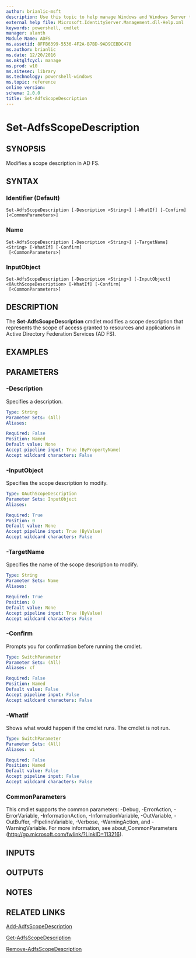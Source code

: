 ```yaml
---
author: brianlic-msft
description: Use this topic to help manage Windows and Windows Server technologies with Windows PowerShell.
external help file: Microsoft.IdentityServer.Management.dll-Help.xml
keywords: powershell, cmdlet
manager: alanth
Module Name: ADFS
ms.assetid: 8FFB6399-5536-4F2A-B7BD-9AD9CEBDC478
ms.author: brianlic
ms.date: 12/20/2016
ms.mktglfcycl: manage
ms.prod: w10
ms.sitesec: library
ms.technology: powershell-windows
ms.topic: reference
online version: 
schema: 2.0.0
title: Set-AdfsScopeDescription
---
```


# Set-AdfsScopeDescription

## SYNOPSIS
Modifies a scope description in AD FS.

## SYNTAX

### Identifier (Default)
```
Set-AdfsScopeDescription [-Description <String>] [-WhatIf] [-Confirm] [<CommonParameters>]
```

### Name
```
Set-AdfsScopeDescription [-Description <String>] [-TargetName] <String> [-WhatIf] [-Confirm]
 [<CommonParameters>]
```

### InputObject
```
Set-AdfsScopeDescription [-Description <String>] [-InputObject] <OAuthScopeDescription> [-WhatIf] [-Confirm]
 [<CommonParameters>]
```

## DESCRIPTION
The **Set-AdfsScopeDescription** cmdlet modifies a scope description that represents the scope of access granted to resources and applications in Active Directory Federation Services (AD FS).

## EXAMPLES

## PARAMETERS

### -Description
Specifies a description.

```yaml
Type: String
Parameter Sets: (All)
Aliases: 

Required: False
Position: Named
Default value: None
Accept pipeline input: True (ByPropertyName)
Accept wildcard characters: False
```

### -InputObject
Specifies the scope description to modify.

```yaml
Type: OAuthScopeDescription
Parameter Sets: InputObject
Aliases: 

Required: True
Position: 0
Default value: None
Accept pipeline input: True (ByValue)
Accept wildcard characters: False
```

### -TargetName
Specifies the name of the scope description to modify.

```yaml
Type: String
Parameter Sets: Name
Aliases: 

Required: True
Position: 0
Default value: None
Accept pipeline input: True (ByValue)
Accept wildcard characters: False
```

### -Confirm
Prompts you for confirmation before running the cmdlet.

```yaml
Type: SwitchParameter
Parameter Sets: (All)
Aliases: cf

Required: False
Position: Named
Default value: False
Accept pipeline input: False
Accept wildcard characters: False
```

### -WhatIf
Shows what would happen if the cmdlet runs.
The cmdlet is not run.

```yaml
Type: SwitchParameter
Parameter Sets: (All)
Aliases: wi

Required: False
Position: Named
Default value: False
Accept pipeline input: False
Accept wildcard characters: False
```

### CommonParameters
This cmdlet supports the common parameters: -Debug, -ErrorAction, -ErrorVariable, -InformationAction, -InformationVariable, -OutVariable, -OutBuffer, -PipelineVariable, -Verbose, -WarningAction, and -WarningVariable. For more information, see about_CommonParameters (http://go.microsoft.com/fwlink/?LinkID=113216).

## INPUTS

## OUTPUTS

## NOTES

## RELATED LINKS

[Add-AdfsScopeDescription](./Add-AdfsScopeDescription.md)

[Get-AdfsScopeDescription](./Get-AdfsScopeDescription.md)

[Remove-AdfsScopeDescription](./Remove-AdfsScopeDescription.md)

